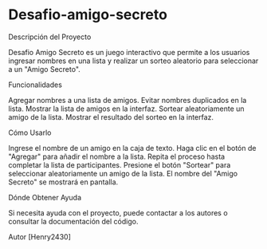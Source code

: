# Desafio-amigo-secreto

Descripción del Proyecto

Desafio Amigo Secreto es un juego interactivo que permite a los usuarios ingresar nombres en una lista y realizar un sorteo aleatorio para seleccionar a un "Amigo Secreto".

Funcionalidades

Agregar nombres a una lista de amigos.
Evitar nombres duplicados en la lista.
Mostrar la lista de amigos en la interfaz.
Sortear aleatoriamente un amigo de la lista.
Mostrar el resultado del sorteo en la interfaz.

Cómo Usarlo

Ingrese el nombre de un amigo en la caja de texto.
Haga clic en el botón de "Agregar" para añadir el nombre a la lista.
Repita el proceso hasta completar la lista de participantes.
Presione el botón "Sortear" para seleccionar aleatoriamente un amigo de la lista.
El nombre del "Amigo Secreto" se mostrará en pantalla.

Dónde Obtener Ayuda

Si necesita ayuda con el proyecto, puede contactar a los autores o consultar la documentación del código.

Autor
[Henry2430]
